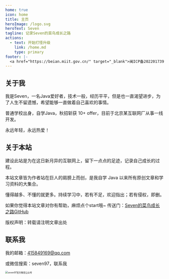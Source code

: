 ```yaml
---
home: true
icon: home
title: 主页
heroImage: /logo.svg
heroText: Seven
tagline: 记录Seven的菜鸟成长之路
actions:
  - text: 开始打怪升级
    link: /home.md
    type: primary
footer: |-
  <a href="https://beian.miit.gov.cn/" target="_blank">闽ICP备2022017393号</a> | 主题: <a href="https://vuepress-theme-hope.github.io/v2/" target="_blank">VuePress Theme Hope</a>
---
```



## 关于我

我是Seven，一名Java爱好者，技术一般，经历平平，但是也一直渴望进步，为了人生不留遗憾，希望能够一直做着自己喜欢的事情。

普通学校出身，自学Java，秋招斩获 10+ offer，目前于北京某互联网厂从事一线开发。

永远年轻，永远热爱！

## 关于本站
建设此站是为在这日新月异的互联网上，留下一点点的足迹，记录自己成长的过程。

本站文章皆为作者站在巨人的肩膀上而创，是我自学 Java 以来所有原创文章和学习资料的大集合。

懂得越多、不懂的就更多。持续学习中，若有不足，欢迎指出；若有侵权，即删。

如果你觉得本站文章对你有帮助，麻烦点个start哦~  传送门：[Seven的菜鸟成长之路GitHub](https://github.com/Seven-97/SevenBlog)

版权声明：转载请注明文章出处

## 联系我
我的邮箱：415849169@qq.com

或微信搜索：seven97，联系我

<img src="https://seven97-blog.oss-cn-hangzhou.aliyuncs.com/imgs/202408172044971.png#pic_center" alt="seven97官方微信公众号" style="zoom:50%;" />
